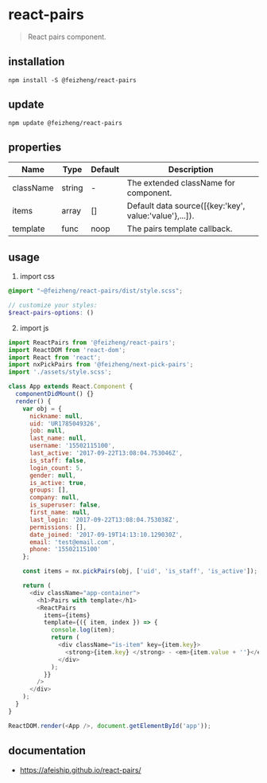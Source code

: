 # react-pairs
> React pairs component.

## installation
```shell
npm install -S @feizheng/react-pairs
```

## update
```shell
npm update @feizheng/react-pairs
```

## properties
| Name      | Type   | Default | Description                                            |
| --------- | ------ | ------- | ------------------------------------------------------ |
| className | string | -       | The extended className for component.                  |
| items     | array  | []      | Default data source([{key:'key', value:'value'},...]). |
| template  | func   | noop    | The pairs template callback.                           |


## usage
1. import css
  ```scss
  @import "~@feizheng/react-pairs/dist/style.scss";

  // customize your styles:
  $react-pairs-options: ()
  ```
2. import js
  ```js
  import ReactPairs from '@feizheng/react-pairs';
  import ReactDOM from 'react-dom';
  import React from 'react';
  import nxPickPairs from '@feizheng/next-pick-pairs';
  import './assets/style.scss';

  class App extends React.Component {
    componentDidMount() {}
    render() {
      var obj = {
        nickname: null,
        uid: 'UR1785049326',
        job: null,
        last_name: null,
        username: '15502115100',
        last_active: '2017-09-22T13:08:04.753046Z',
        is_staff: false,
        login_count: 5,
        gender: null,
        is_active: true,
        groups: [],
        company: null,
        is_superuser: false,
        first_name: null,
        last_login: '2017-09-22T13:08:04.753038Z',
        permissions: [],
        date_joined: '2017-09-19T14:13:10.129030Z',
        email: 'test@email.com',
        phone: '15502115100'
      };

      const items = nx.pickPairs(obj, ['uid', 'is_staff', 'is_active']);

      return (
        <div className="app-container">
          <h1>Pairs with template</h1>
          <ReactPairs
            items={items}
            template={({ item, index }) => {
              console.log(item);
              return (
                <div className="is-item" key={item.key}>
                  <strong>{item.key} </strong> - <em>{item.value + ''}</em>
                </div>
              );
            }}
          />
        </div>
      );
    }
  }

  ReactDOM.render(<App />, document.getElementById('app'));

  ```

## documentation
- https://afeiship.github.io/react-pairs/
